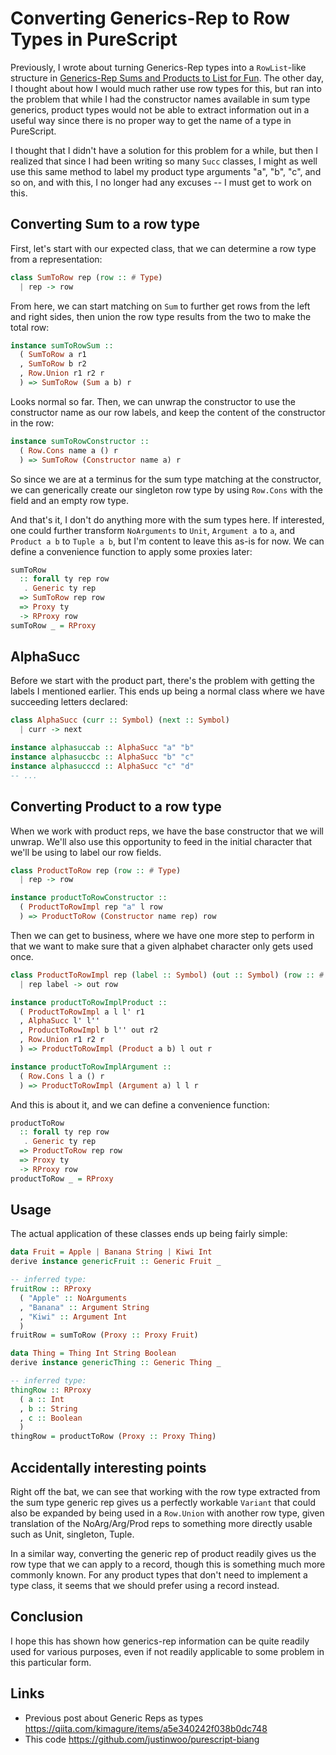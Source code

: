 # Converting Generics-Rep to Row Types in PureScript

Previously, I wrote about turning Generics-Rep types into a `RowList`-like structure in [Generics-Rep Sums and Products to List for Fun](https://qiita.com/kimagure/items/a5e340242f038b0dc748). The other day, I thought about how I would much rather use row types for this, but ran into the problem that while I had the constructor names available in sum type generics, product types would not be able to extract information out in a useful way since there is no proper way to get the name of a type in PureScript.

I thought that I didn't have a solution for this problem for a while, but then I realized that since I had been writing so many `Succ` classes, I might as well use this same method to label my product type arguments "a", "b", "c", and so on, and with this, I no longer had any excuses -- I must get to work on this.

## Converting Sum to a row type

First, let's start with our expected class, that we can determine a row type from a representation:

```hs
class SumToRow rep (row :: # Type)
  | rep -> row
```

From here, we can start matching on `Sum` to further get rows from the left and right sides, then union the row type results from the two to make the total row:

```hs
instance sumToRowSum ::
  ( SumToRow a r1
  , SumToRow b r2
  , Row.Union r1 r2 r
  ) => SumToRow (Sum a b) r
```

Looks normal so far. Then, we can unwrap the constructor to use the constructor name as our row labels, and keep the content of the constructor in the row:

```hs
instance sumToRowConstructor ::
  ( Row.Cons name a () r
  ) => SumToRow (Constructor name a) r
```

So since we are at a terminus for the sum type matching at the constructor, we can generically create our singleton row type by using `Row.Cons` with the field and an empty row type.

And that's it, I don't do anything more with the sum types here. If interested, one could further transform `NoArguments` to `Unit`, `Argument a` to `a`, and `Product a b` to `Tuple a b`, but I'm content to leave this as-is for now. We can define a convenience function to apply some proxies later:

```hs
sumToRow
  :: forall ty rep row
   . Generic ty rep
  => SumToRow rep row
  => Proxy ty
  -> RProxy row
sumToRow _ = RProxy
```

## AlphaSucc

Before we start with the product part, there's the problem with getting the labels I mentioned earlier. This ends up being a normal class where we have succeeding letters declared:

```hs
class AlphaSucc (curr :: Symbol) (next :: Symbol)
  | curr -> next

instance alphasuccab :: AlphaSucc "a" "b"
instance alphasuccbc :: AlphaSucc "b" "c"
instance alphasucccd :: AlphaSucc "c" "d"
-- ...
```

## Converting Product to a row type

When we work with product reps, we have the base constructor that we will unwrap. We'll also use this opportunity to feed in the initial character that we'll be using to label our row fields.

```hs
class ProductToRow rep (row :: # Type)
  | rep -> row

instance productToRowConstructor ::
  ( ProductToRowImpl rep "a" l row
  ) => ProductToRow (Constructor name rep) row
```

Then we can get to business, where we have one more step to perform in that we want to make sure that a given alphabet character only gets used once.

```hs
class ProductToRowImpl rep (label :: Symbol) (out :: Symbol) (row :: # Type)
  | rep label -> out row

instance productToRowImplProduct ::
  ( ProductToRowImpl a l l' r1
  , AlphaSucc l' l''
  , ProductToRowImpl b l'' out r2
  , Row.Union r1 r2 r
  ) => ProductToRowImpl (Product a b) l out r

instance productToRowImplArgument ::
  ( Row.Cons l a () r
  ) => ProductToRowImpl (Argument a) l l r
```

And this is about it, and we can define a convenience function:

```hs
productToRow
  :: forall ty rep row
   . Generic ty rep
  => ProductToRow rep row
  => Proxy ty
  -> RProxy row
productToRow _ = RProxy
```

## Usage

The actual application of these classes ends up being fairly simple:

```hs
data Fruit = Apple | Banana String | Kiwi Int
derive instance genericFruit :: Generic Fruit _

-- inferred type:
fruitRow :: RProxy
  ( "Apple" :: NoArguments
  , "Banana" :: Argument String
  , "Kiwi" :: Argument Int
  )
fruitRow = sumToRow (Proxy :: Proxy Fruit)

data Thing = Thing Int String Boolean
derive instance genericThing :: Generic Thing _

-- inferred type:
thingRow :: RProxy
  ( a :: Int
  , b :: String
  , c :: Boolean
  )
thingRow = productToRow (Proxy :: Proxy Thing)
```

## Accidentally interesting points

Right off the bat, we can see that working with the row type extracted from the sum type generic rep gives us a perfectly workable `Variant` that could also be expanded by being used in a `Row.Union` with another row type, given translation of the NoArg/Arg/Prod reps to something more directly usable such as Unit, singleton, Tuple.

In a similar way, converting the generic rep of product readily gives us the row type that we can apply to a record, though this is something much more commonly known. For any product types that don't need to implement a type class, it seems that we should prefer using a record instead.

## Conclusion

I hope this has shown how generics-rep information can be quite readily used for various purposes, even if not readily applicable to some problem in this particular form.

## Links

* Previous post about Generic Reps as types <https://qiita.com/kimagure/items/a5e340242f038b0dc748>
* This code <https://github.com/justinwoo/purescript-biang>

